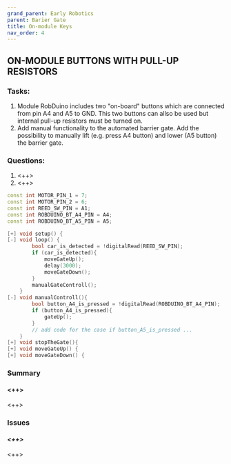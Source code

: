 ```yaml
---
grand_parent: Early Robotics
parent: Barier Gate
title: On-module Keys
nav_order: 4
---
```


## ON-MODULE BUTTONS WITH PULL-UP RESISTORS

### Tasks:

1. Module RobDuino includes two \"on-board\" buttons which are connected from pin A4 and A5 to GND. This two buttons can allso be used but internal pull-up resistors must be turned on.
1. Add manual functionality to the automated barrier gate. Add the possibility to manually lift (e.g. press A4 button) and lower (A5 button) the barrier gate.

### Questions:

1.  \<++\>
2.  \<++\>

```cpp
const int MOTOR_PIN_1 = 7;
const int MOTOR_PIN_2 = 6;
const int REED_SW_PIN = A1;
const int ROBDUINO_BT_A4_PIN = A4;
const int ROBDUINO_BT_A5_PIN = A5;

[+] void setup() {   
[-] void loop() {
        bool car_is_detected = !digitalRead(REED_SW_PIN);
        if (car_is_detected){
            moveGateUp();
            delay(3000);
            moveGateDown();
        }
        manualGateControll();
    }
[-] void manualControll(){
        bool button_A4_is_pressed = !digitalRead(ROBDUINO_BT_A4_PIN);
        if (button_A4_is_pressed){
            gateUp();
        }
        // add code for the case if button_A5_is_pressed ...
    }
[+] void stopTheGate(){
[+] void moveGateUp() {
[+] void moveGateDown() {
```

###  Summary

#### <++>

<++>

###  Issues

#### *<++>*

<++>  

